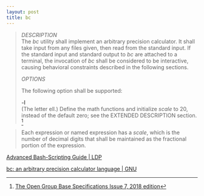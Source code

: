 ```yaml
---
layout: post
title: bc
---
```


> *DESCRIPTION*  
> The *bc* utility shall implement an arbitrary precision calculator. It shall take input from any files given,
> then read from the standard input. If the standard input and standard output to *bc* are attached to a terminal,
> the invocation of *bc* shall be considered to be interactive, causing behavioral constraints described in
> the following sections.
>
> *OPTIONS*  
>
> The following option shall be supported:
>
> **-l**  
> (The letter ell.) Define the math functions and initialize *scale* to 20, instead of the default zero; see the EXTENDED DESCRIPTION section. [^1]

> Each expression or named expression has a *scale*, which is the number of decimal digits that shall be maintained as the fractional portion of the expression.


[Advanced Bash-Scripting Guide \| LDP](https://tldp.org/LDP/abs/html/index.html)

[bc: an arbitrary precision calculator language \| GNU](https://www.gnu.org/software/bc/manual/html_mono/bc.html)

[^1]: [The Open Group Base Specifications Issue 7, 2018 edition](https://pubs.opengroup.org/onlinepubs/9699919799/)

